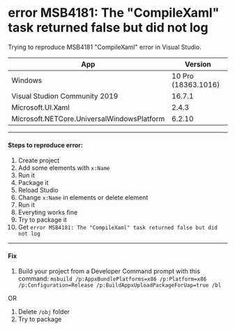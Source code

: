 # error MSB4181: The "CompileXaml" task returned false but did not log
Trying to reproduce MSB4181 "CompileXaml" error in Visual Studio.

 App                                       | Version
-------------------------------------------|---------------------
Windows                                    | 10 Pro (18363.1016) 
Visual Studion Community 2019              | 16.7.1
Microsoft.UI.Xaml                          | 2.4.3
Microsoft.NETCore.UniversalWindowsPlatform | 6.2.10



---

#### Steps to reproduce error:
1. Create project
1. Add some elements with `x:Name`
1. Run it
1. Package it
1. Reload Studio
1. Change `x:Name` in elements or delete element
1. Run it
1. Everyting works  fine
1. Try to package it
1. Get `error MSB4181: The "CompileXaml" task returned false but did not log`

---

#### Fix
1. Build your project from a Developer Command prompt with this command: `msbuild /p:AppxBundlePlatforms=x86 /p:Platform=x86 /p:Configuration=Release /p:BuildAppxUploadPackageForUap=true /bl`

OR

1. Delete `/obj` folder
1. Try to package
